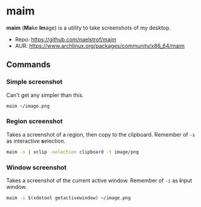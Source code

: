 # maim

**maim** (**Ma**ke **Im**age) is a utility to take screenshots of my desktop.

- Repo: https://github.com/naelstrof/maim
- AUR: https://www.archlinux.org/packages/community/x86_64/maim

## Commands

### Simple screenshot

Can't get any simpler than this.

```sh
maim ~/image.png
```

### Region screenshot

Takes a screenshot of a region, then copy to the clipboard. Remember of `-s` as interactive **s**election.

```sh
maim -s | xclip -selection clipboard -t image/png
```

### Window screenshot

Takes a screenshot of the current active window. Remember of `-i` as **i**nput window.

```sh
maim -i $(xdotool getactivewindow) ~/image.png
```
